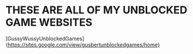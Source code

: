 # THESE ARE ALL OF MY UNBLOCKED GAME WEBSITES
[GussyWussyUnblockedGames] {https://sites.google.com/view/gusbertunblockedgames/home}
